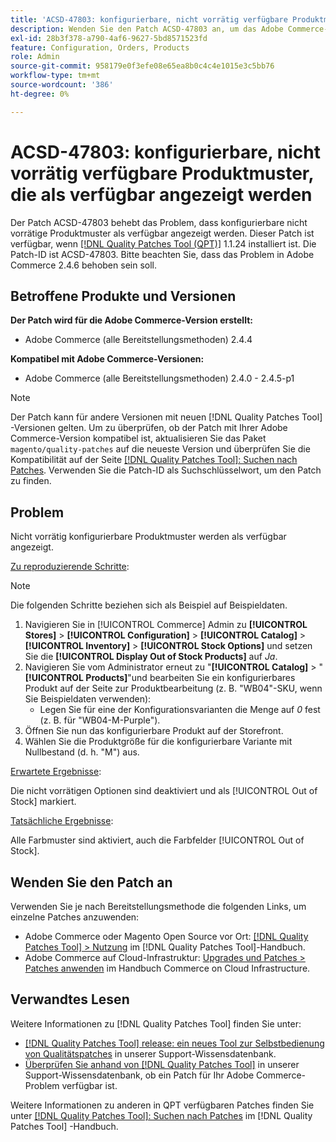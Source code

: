 ```yaml
---
title: 'ACSD-47803: konfigurierbare, nicht vorrätig verfügbare Produktmuster, die als verfügbar angezeigt werden'
description: Wenden Sie den Patch ACSD-47803 an, um das Adobe Commerce-Problem zu beheben, bei dem konfigurierbare nicht vorrätige Produktmuster als verfügbar angezeigt wurden.
exl-id: 28b3f378-a790-4af6-9627-5bd8571523fd
feature: Configuration, Orders, Products
role: Admin
source-git-commit: 958179e0f3efe08e65ea8b0c4c4e1015e3c5bb76
workflow-type: tm+mt
source-wordcount: '386'
ht-degree: 0%

---
```


# ACSD-47803: konfigurierbare, nicht vorrätig verfügbare Produktmuster, die als verfügbar angezeigt werden

Der Patch ACSD-47803 behebt das Problem, dass konfigurierbare nicht vorrätige Produktmuster als verfügbar angezeigt werden. Dieser Patch ist verfügbar, wenn [[!DNL Quality Patches Tool (QPT)]](/help/announcements/adobe-commerce-announcements/magento-quality-patches-released-new-tool-to-self-serve-quality-patches.md) 1.1.24 installiert ist. Die Patch-ID ist ACSD-47803. Bitte beachten Sie, dass das Problem in Adobe Commerce 2.4.6 behoben sein soll.

## Betroffene Produkte und Versionen

**Der Patch wird für die Adobe Commerce-Version erstellt:**

* Adobe Commerce (alle Bereitstellungsmethoden) 2.4.4

**Kompatibel mit Adobe Commerce-Versionen:**

* Adobe Commerce (alle Bereitstellungsmethoden) 2.4.0 - 2.4.5-p1

>[!NOTE]
>
>Der Patch kann für andere Versionen mit neuen [!DNL Quality Patches Tool] -Versionen gelten. Um zu überprüfen, ob der Patch mit Ihrer Adobe Commerce-Version kompatibel ist, aktualisieren Sie das Paket `magento/quality-patches` auf die neueste Version und überprüfen Sie die Kompatibilität auf der Seite [[!DNL Quality Patches Tool]: Suchen nach Patches](https://experienceleague.adobe.com/tools/commerce-quality-patches/index.html). Verwenden Sie die Patch-ID als Suchschlüsselwort, um den Patch zu finden.

## Problem

Nicht vorrätig konfigurierbare Produktmuster werden als verfügbar angezeigt.

<u>Zu reproduzierende Schritte</u>:

>[!NOTE]
>
>Die folgenden Schritte beziehen sich als Beispiel auf Beispieldaten.

1. Navigieren Sie in [!UICONTROL Commerce] Admin zu **[!UICONTROL Stores]** > **[!UICONTROL Configuration]** > **[!UICONTROL Catalog]** > **[!UICONTROL Inventory]** > **[!UICONTROL Stock Options]** und setzen Sie die **[!UICONTROL Display Out of Stock Products]** auf *Ja*.
1. Navigieren Sie vom Administrator erneut zu &quot;**[!UICONTROL Catalog]** > &quot;**[!UICONTROL Products]**&quot;und bearbeiten Sie ein konfigurierbares Produkt auf der Seite zur Produktbearbeitung (z. B. &quot;WB04&quot;-SKU, wenn Sie Beispieldaten verwenden):
   * Legen Sie für eine der Konfigurationsvarianten die Menge auf *0* fest (z. B. für &quot;WB04-M-Purple&quot;).
1. Öffnen Sie nun das konfigurierbare Produkt auf der Storefront.
1. Wählen Sie die Produktgröße für die konfigurierbare Variante mit Nullbestand (d. h. &quot;M&quot;) aus.

<u>Erwartete Ergebnisse</u>:

Die nicht vorrätigen Optionen sind deaktiviert und als [!UICONTROL Out of Stock] markiert.

<u>Tatsächliche Ergebnisse</u>:

Alle Farbmuster sind aktiviert, auch die Farbfelder [!UICONTROL Out of Stock].

## Wenden Sie den Patch an

Verwenden Sie je nach Bereitstellungsmethode die folgenden Links, um einzelne Patches anzuwenden:

* Adobe Commerce oder Magento Open Source vor Ort: [[!DNL Quality Patches Tool] > Nutzung](https://experienceleague.adobe.com/docs/commerce-operations/tools/quality-patches-tool/usage.html) im [!DNL Quality Patches Tool]-Handbuch.
* Adobe Commerce auf Cloud-Infrastruktur: [Upgrades und Patches > Patches anwenden](https://experienceleague.adobe.com/docs/commerce-cloud-service/user-guide/develop/upgrade/apply-patches.html) im Handbuch Commerce on Cloud Infrastructure.

## Verwandtes Lesen

Weitere Informationen zu [!DNL Quality Patches Tool] finden Sie unter:

* [[!DNL Quality Patches Tool] release: ein neues Tool zur Selbstbedienung von Qualitätspatches](/help/announcements/adobe-commerce-announcements/magento-quality-patches-released-new-tool-to-self-serve-quality-patches.md) in unserer Support-Wissensdatenbank.
* [Überprüfen Sie anhand von  [!DNL Quality Patches Tool]](/help/support-tools/patches-available-in-qpt-tool/check-patch-for-magento-issue-with-magento-quality-patches.md) in unserer Support-Wissensdatenbank, ob ein Patch für Ihr Adobe Commerce-Problem verfügbar ist.

Weitere Informationen zu anderen in QPT verfügbaren Patches finden Sie unter [[!DNL Quality Patches Tool]: Suchen nach Patches](https://experienceleague.adobe.com/tools/commerce-quality-patches/index.html) im [!DNL Quality Patches Tool] -Handbuch.
